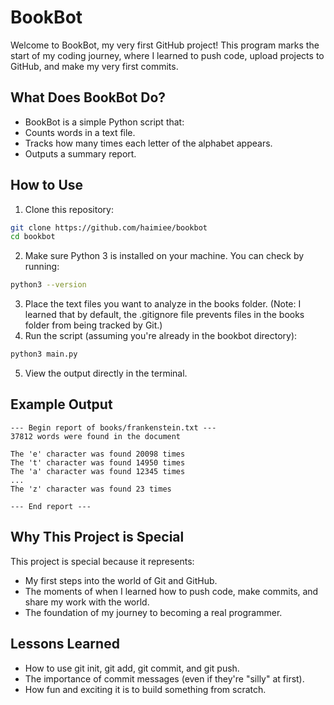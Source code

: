 # BookBot
Welcome to BookBot, my very first GitHub project! This program marks the start of my coding journey, where I learned to push code, upload projects to GitHub, and make my very first commits.

## What Does BookBot Do?
- BookBot is a simple Python script that:
- Counts words in a text file.
- Tracks how many times each letter of the alphabet appears.
- Outputs a summary report.

## How to Use
1. Clone this repository:
```bash
git clone https://github.com/haimiee/bookbot
cd bookbot
```
2. Make sure Python 3 is installed on your machine. You can check by running:
```bash
python3 --version
```
3. Place the text files you want to analyze in the books folder. (Note: I learned that by default, the .gitignore file prevents files in the books folder from being tracked by Git.)
4. Run the script (assuming you're already in the bookbot directory):
```bash
python3 main.py
```
5. View the output directly in the terminal.

## Example Output
```text
--- Begin report of books/frankenstein.txt ---
37812 words were found in the document 

The 'e' character was found 20098 times
The 't' character was found 14950 times
The 'a' character was found 12345 times
...
The 'z' character was found 23 times

--- End report ---
```

## Why This Project is Special
This project is special because it represents:
- My first steps into the world of Git and GitHub.
- The moments of when I learned how to push code, make commits, and share my work with the world.
- The foundation of my journey to becoming a real programmer.

## Lessons Learned
- How to use git init, git add, git commit, and git push.
- The importance of commit messages (even if they're "silly" at first).
- How fun and exciting it is to build something from scratch.
